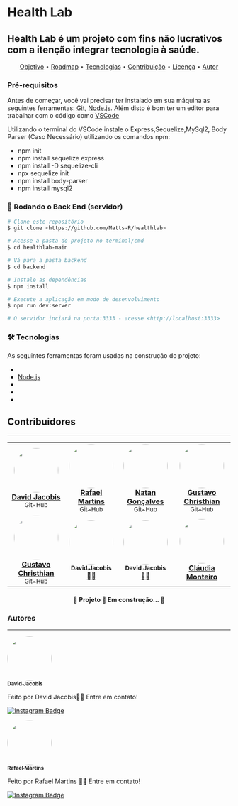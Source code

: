 # Health Lab
## Health Lab é um projeto com fins não lucrativos com a itenção integrar tecnologia à saúde.

<p align="center">
 <a href="#objetivo">Objetivo</a> •
 <a href="#roadmap">Roadmap</a> • 
 <a href="#tecnologias">Tecnologias</a> • 
 <a href="#contribuicao">Contribuição</a> • 
 <a href="#licenc-a">Licença</a> • 
 <a href="#autor">Autor</a>
</p>

### Pré-requisitos

Antes de começar, você vai precisar ter instalado em sua máquina as seguintes ferramentas:
[Git](https://git-scm.com), [Node.js](https://nodejs.org/en/). 
Além disto é bom ter um editor para trabalhar com o código como [VSCode](https://code.visualstudio.com/)

Utilizando o terminal do VSCode instale o Express,Sequelize,MySql2, Body Parser (Caso Necessário) utilizando os comandos npm:

* npm init
* npm install sequelize express
* npm install -D sequelize-cli
* npx sequelize init
* npm install body-parser
* npm install mysql2

### 🎲 Rodando o Back End (servidor)

```bash
# Clone este repositório
$ git clone <https://github.com/Matts-R/healthlab>

# Acesse a pasta do projeto no terminal/cmd
$ cd healthlab-main

# Vá para a pasta backend
$ cd backend

# Instale as dependências
$ npm install

# Execute a aplicação em modo de desenvolvimento
$ npm run dev:server

# O servidor inciará na porta:3333 - acesse <http://localhost:3333>
```

### 🛠 Tecnologias

As seguintes ferramentas foram usadas na construção do projeto:

- 
- [Node.js](https://nodejs.org/en/)
- 
- 
- 

## Contribuidores
---

<table>
  <tr>
    <td align="center"><a href="https://www.linkedin.com/in/david-jacobis/"><img style="border-radius: 50%;" src="https://avatars.githubusercontent.com/u/79882277?s=400&u=5b89e0ae40e565f9ce16bb76cd526d0e187c0dd7&v=4" width="100px;" alt=""/><br /><b> David Jacobis </b></a><br /><a href="https://github.com/David-Jacobis" title="Git-Hub"><sub>Git-Hub</sub></a></td>
    <td align="center"><a href="https://www.linkedin.com/in/rafael-martins-silva/"><img style="border-radius: 50%;" src="https://avatars.githubusercontent.com/u/80134985?v=4" width="100px;" alt=""/><br /><b>Rafael Martins</b></a><br /><a href="https://github.com/Rafas-ms" title="Git-Hub"><sub>Git-Hub</sub></a></td>
    <td align="center"><a href="https://www.linkedin.com/in/natan-gonçalves-b81b84185/"><img style="border-radius: 50%;" src="https://avatars.githubusercontent.com/u/72225206?v=4" width="100px;" alt=""/><br /><b>Natan Gonçalves</b></a><br /><a href="https://github.com/natanga00"title="Git-Hub"><sub>Git-Hub</sub></a></td>
    <td align="center"><a href="https://www.linkedin.com/in/gustavo-cristhian-581814165/"><img style="border-radius: 50%;" src="https://avatars.githubusercontent.com/u/80134399?v=4" width="100px;" alt=""/><br /><b>Gustavo Christhian</b></a><br /><a href="https://github.com/gu3800" title="Git-Hub"><sub>Git-Hub</sub></a></td>
  </tr>
  <tr>
    <td align="center"><a href="https://www.linkedin.com/in/david-jacobis-2b2bb6196/"><img style="border-radius: 50%;" src="https://avatars.githubusercontent.com/u/79882277?s=60&v=4" width="100px;" alt=""/><br /><b>Gustavo Christhian</b></a><br /><a href="https://github.com/gu3800" title="Git-Hub"><sub>Git-Hub</sub></a></td>
    <td align="center"><a href="https://www.linkedin.com/in/david-jacobis-2b2bb6196/"><img style="border-radius: 50%;" src="https://avatars.githubusercontent.com/u/79882277?s=60&v=4" width="100px;" alt=""/><br /><sub><b>David Jacobis</b></sub></a><br /><a href="https://www.linkedin.com/in/david-jacobis-2b2bb6196/ title="Linkedin">👨‍🚀</a></td>
    <td align="center"><a href="https://www.linkedin.com/in/david-jacobis-2b2bb6196/"><img style="border-radius: 50%;" src="https://avatars.githubusercontent.com/u/79882277?s=60&v=4" width="100px;" alt=""/><br /><sub><b>David Jacobis</b></sub></a><br /><a href="https://www.linkedin.com/in/david-jacobis-2b2bb6196/ title="Linkedin">👨‍🚀</a></td>
    <td align="center"><a href="https://www.instagram.com/kkau_sm//"><img style="border-radius: 50%;" src="https://instagram.fplu9-1.fna.fbcdn.net/v/t51.2885-19/s150x150/167416728_1360973667594199_1328727645316519527_n.jpg?tp=1&_nc_ht=instagram.fplu9-1.fna.fbcdn.net&_nc_ohc=H9jEj6rQ1BQAX84Ucs6&edm=ABfd0MgBAAAA&ccb=7-4&oh=276080dd4874ed605f8a709b25c08895&oe=60ADA673&_nc_sid=7bff83" width="100px;" alt=""/><br /><b>Cláudia Monteiro</b></a><br /></td>
  </tr>
</table>

<h4 align="center"> 
	🚧  Projeto 🚀 Em construção...  🚧
</h4>

### Autores
---

<a href="https://www.linkedin.com/in/david-jacobis/">
 <img style="border-radius: 50%;" src="https://avatars.githubusercontent.com/u/79882277?s=400&u=5b89e0ae40e565f9ce16bb76cd526d0e187c0dd7&v=4" width="100px;" alt=""/>
 <br />
 <sub><b>David Jacobis</b></sub></a> <a href="https://www.linkedin.com/in/david-jacobis/" title="Linkedin"></a>


Feito por David Jacobis👋🏽 Entre em contato!

[![Instagram Badge](https://img.shields.io/badge/Instagram-@david.jacobis-E4405F?style=for-the-badge&logo=instagram&logoColor=white&link=https://instagram.com/david.jacobis)](https://www.instagram.com/david.jacobis/)




<a href="https://www.linkedin.com/in/rafael-martins-silva/">
 <img style="border-radius: 50%;" src="https://avatars.githubusercontent.com/u/80134985?v=4" width="100px;" alt=""/>
 <br />
 <sub><b>Rafael Martins</b></sub></a> <a href="https://www.linkedin.com/in/rafael-martins-silva/" title="Linkedin"></a>


Feito por Rafael Martins 👋🏽 Entre em contato!

[![Instagram Badge](https://img.shields.io/badge/Instagram-@rafas.ms-E4405F?style=for-the-badge&logo=instagram&logoColor=white&link=https://www.instagram.com/rafas.ms)](https://www.instagram.com/rafas.ms/)








